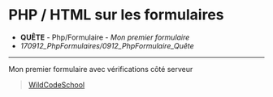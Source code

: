 # PHP / HTML sur les formulaires
- **QUÊTE** - Php/Formulaire - *Mon premier formulaire*
- *170912_PhpFormulaires/0912_PhpFormulaire_Quête*
----
Mon premier formulaire avec vérifications côté serveur

> [WildCodeSchool](https://wildcodeschool.fr/)


